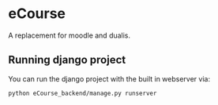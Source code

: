 # eCourse

A replacement for moodle and dualis.

## Running django project

You can run the django project with the built in webserver via:

```
python eCourse_backend/manage.py runserver
```
